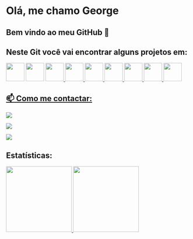 # Olá, me chamo George


## Bem vindo ao meu GitHub 👋

## Neste Git você vai encontrar alguns projetos em:
<div>
   <a href="https://github.com/GeorgeAlbuquerq/api-front-angular"><img loading="lazy" src="https://cdn.jsdelivr.net/gh/devicons/devicon@latest/icons/angular/angular-original.svg" width="50" height="50"/></a> 
   <a href="https://github.com/GeorgeAlbuquerq/api-back-java"><img loading="lazy" src="https://cdn.jsdelivr.net/gh/devicons/devicon@latest/icons/java/java-original.svg" width="50" height="50"/></a> 
   <a href="https://github.com/GeorgeAlbuquerq/AplyC-"><img loading="lazy" src="https://cdn.jsdelivr.net/gh/devicons/devicon@latest/icons/csharp/csharp-original.svg" width="50" height="50"/> 
   <a href="https://github.com/GeorgeAlbuquerq/juststore"><img loading="lazy" src="https://cdn.jsdelivr.net/gh/devicons/devicon@latest/icons/react/react-original.svg" width="50" height="50"/> 
   <a href="https://github.com/GeorgeAlbuquerq/Projetinho-do-zero-para-melhorar-sempre"><img loading="lazy" src="https://cdn.jsdelivr.net/gh/devicons/devicon@latest/icons/html5/html5-original.svg" width="50" height="50"/>
   <a href="https://github.com/GeorgeAlbuquerq/Tela-Dart-com-Flutter"><img loading="lazy" src="https://cdn.jsdelivr.net/gh/devicons/devicon@latest/icons/dart/dart-original.svg" width="50" height="50"/> 
   <a href="https://github.com/GeorgeAlbuquerq/Tela-Dart-com-Flutter"><img loading="lazy" src="https://cdn.jsdelivr.net/gh/devicons/devicon@latest/icons/flutter/flutter-original.svg" width="50" height="50"/>
   <a href="https://github.com/GeorgeAlbuquerq/Projeto-PHP-linkado-com-DB-Sql"><img loading="lazy" src="https://cdn.jsdelivr.net/gh/devicons/devicon@latest/icons/php/php-original.svg" width="50" height="50"/>
   <a href="https://github.com/GeorgeAlbuquerq/File-em-C"><img loading="lazy" src="https://cdn.jsdelivr.net/gh/devicons/devicon@latest/icons/c/c-original.svg" width="50" height="50"/>

</div>

## 📫 Como me contactar:
<div>
   <a href="mailto:gr.albuquerq@gmail.com"><img src="https://img.shields.io/badge/Gmail-D14836?style=for-the-badge&logo=gmail&logoColor=white" target="_blank"></a> </p>
   <a href="https://wa.me/+5561984479799"><img src="https://img.shields.io/badge/WhatsApp-25D366?style=for-the-badge&logo=whatsapp&logoColor=white" target="_blank"></a></p>
   <a href="https://www.linkedin.com/in/george-albuquerque/"><img src="https://img.shields.io/badge/LinkedIn-0077B5?style=for-the-badge&logo=linkedin&logoColor=white"></a></p>
  
</div>
  
  
## Estatísticas: 
<div>
<a href="https://github.com/GeorgeAlbuquerq">
<img loading="lazy" height="180em" src="https://github-readme-stats.vercel.app/api/top-langs/?username=GeorgeAlbuquerq&layout=compact&langs_count=7&theme=transparent"/>
<img loading="lazy" height="180em" src="https://github-readme-stats.vercel.app/api?username=GeorgeAlbuquerq&show_icons=true&theme=transparent&include_all_commits=true&count_private=true"/>
</div>

